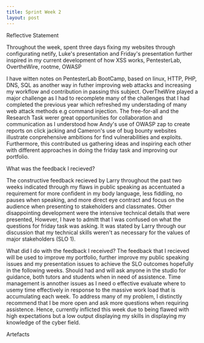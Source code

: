 ```yaml
---
title: Sprint Week 2 
layout: post
---
```


Reflective Statement 

Throughout the week, spent three days fixing my websites through configurating netify, Luke's presentation and Friday's presentation further inspired in my current development of how XSS works, PentesterLab, OvertheWire, rootme, OWASP

I have witten notes on PentesterLab BootCamp, based on linux, HTTP, PHP, DNS, SQL as another way in futher improving web attacks and increasing my workflow and contribution in passing this subject. OverTheWire played a major challenge as I had to recomplete many of the challenges that I had completed the previous year which refreshed my understading of many web attack methods e.g command injection. The free-for-all and the Research Task werer great opportunities for collaboration and communication as I understood how Andy's use of OWASP zap to create reports on click jacking and Cameron's use of bug bounty websites illustrate conprehensive ambitions for find vulnerabilities and exploits. Furthermore, this contributed us gathering ideas and inspiring each other with different approaches in doing the friday task and improving our portfolio. 

What was the feedback I recieved?

The constructive feedback recieved by Larry throughout the past two weeks indicated through my flaws in public speaking as accentuated a requirement for more confident in my body language, less fiddling, no pauses when speaking, and more direct eye contract and focus on the audience when presenting to stakeholders and classmates. Other disappointing development were the intensive technical details that were presented, However, I have to admitt that I was confused on what the questions for friday task was asking. It was stated by Larry through our discussion that my technical skills weren't as necessary for the values of major stakeholders (SLO 1).

What did I do with the feedback I received?
The feedback that I recieved will be used to improve my portfolio, further improve my public speaking issues and my presentation issues to achieve the SLO outcomes hopefully in the following weeks. Should had and will ask anyone in the studio for guidance, both tutors and students when in need of assistence. Time management is annother issues as I need o effective evaluate where to usemy time effectively in response to the massive work load that is accumulating each week. To address many of my problem, I distinctly recommend that I be more open and ask more questions when requiring assistence.
Hence, currently inflicted this week due to being flawed with high expectations but a low output displaying my skills in displaying my knowledge of the cyber field.

Artefacts




